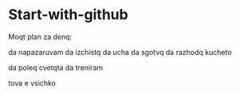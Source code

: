 # Start-with-github

Moqt plan za denq:

da napazaruvam
da izchistq
da ucha
da sgotvq
da razhodq kucheto

da poleq cvetqta
da treniram

tova e vsichko
